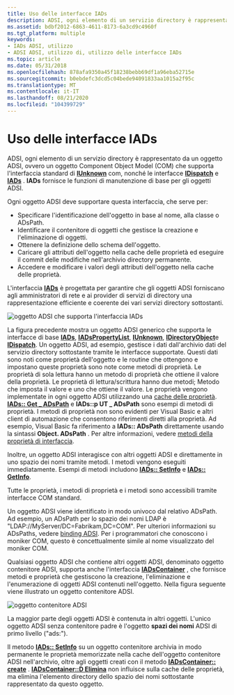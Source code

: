 ```yaml
---
title: Uso delle interfacce IADs
description: ADSI, ogni elemento di un servizio directory è rappresentato da un oggetto ADSI, ovvero un oggetto Component Object Model (COM) che supporta l'interfaccia standard di IUnknown COM, nonché le interfacce IDispatch e IADs.
ms.assetid: bdbf2012-6863-4611-8173-6a3cd9c4960f
ms.tgt_platform: multiple
keywords:
- IADs ADSI, utilizzo
- ADSI ADSI, utilizzo di, utilizzo delle interfacce IADs
ms.topic: article
ms.date: 05/31/2018
ms.openlocfilehash: 878afa9350a45f18238bebb69df1a96eba52715e
ms.sourcegitcommit: b0ebdefc3dcd5c04bede94091833aa1015a2f95c
ms.translationtype: MT
ms.contentlocale: it-IT
ms.lasthandoff: 08/21/2020
ms.locfileid: "104399729"
---
```

# <a name="using-the-iads-interfaces"></a>Uso delle interfacce IADs

ADSI, ogni elemento di un servizio directory è rappresentato da un oggetto ADSI, ovvero un oggetto Component Object Model (COM) che supporta l'interfaccia standard di [**IUnknown**](/windows/win32/api/unknwn/nn-unknwn-iunknown) com, nonché le interfacce [**IDispatch**](/windows/win32/api/oaidl/nn-oaidl-idispatch) e [**IADs**](/windows/desktop/api/Iads/nn-iads-iads) . **IADs** fornisce le funzioni di manutenzione di base per gli oggetti ADSI.

Ogni oggetto ADSI deve supportare questa interfaccia, che serve per:

-   Specificare l'identificazione dell'oggetto in base al nome, alla classe o ADsPath.
-   Identificare il contenitore di oggetti che gestisce la creazione e l'eliminazione di oggetti.
-   Ottenere la definizione dello schema dell'oggetto.
-   Caricare gli attributi dell'oggetto nella cache delle proprietà ed eseguire il commit delle modifiche nell'archivio directory permanente.
-   Accedere e modificare i valori degli attributi dell'oggetto nella cache delle proprietà.

L'interfaccia [**IADs**](/windows/desktop/api/Iads/nn-iads-iads) è progettata per garantire che gli oggetti ADSI forniscano agli amministratori di rete e ai provider di servizi di directory una rappresentazione efficiente e coerente dei vari servizi directory sottostanti.

![oggetto ADSI che supporta l'interfaccia IADs](images/ds2iads.png)

La figura precedente mostra un oggetto ADSI generico che supporta le interfacce di base [**IADs**](/windows/desktop/api/Iads/nn-iads-iads), [**IADsPropertyList**](/windows/desktop/api/Iads/nn-iads-iadspropertylist), [**IUnknown**](/windows/win32/api/unknwn/nn-unknwn-iunknown), [**IDirectoryObject**](/windows/desktop/api/Iads/nn-iads-idirectoryobject)e [**IDispatch**](/windows/win32/api/oaidl/nn-oaidl-idispatch). Un oggetto ADSI, ad esempio, gestisce i dati dall'archivio dati del servizio directory sottostante tramite le interfacce supportate. Questi dati sono noti come proprietà dell'oggetto e le routine che ottengono e impostano queste proprietà sono note come metodi di proprietà. Le proprietà di sola lettura hanno un metodo di proprietà che ottiene il valore della proprietà. Le proprietà di lettura/scrittura hanno due metodi; Metodo che imposta il valore e uno che ottiene il valore. Le proprietà vengono implementate in ogni oggetto ADSI utilizzando una [cache delle proprietà](the-adsi-attribute-cache.md). [**IADs:: Get \_ ADsPath**](iads-property-methods.md) e **IADs::p UT \_ ADsPath** sono esempi di metodi di proprietà. I metodi di proprietà non sono evidenti per Visual Basic e altri client di automazione che consentono riferimenti diretti alla proprietà. Ad esempio, Visual Basic fa riferimento a **IADs:: ADsPath** direttamente usando la sintassi **Object. ADsPath** . Per altre informazioni, vedere [metodi della proprietà di interfaccia](interface-property-methods.md).

Inoltre, un oggetto ADSI interagisce con altri oggetti ADSI e direttamente in uno spazio dei nomi tramite metodi. I metodi vengono eseguiti immediatamente. Esempi di metodi includono [**IADs:: SetInfo**](/windows/desktop/api/Iads/nf-iads-iads-setinfo) e [**IADs:: GetInfo**](/windows/desktop/api/Iads/nf-iads-iads-getinfo).

Tutte le proprietà, i metodi di proprietà e i metodi sono accessibili tramite interfacce COM standard.

Un oggetto ADSI viene identificato in modo univoco dal relativo ADsPath. Ad esempio, un ADsPath per lo spazio dei nomi LDAP è "LDAP://MyServer/DC=Fabrikam,DC=COM". Per ulteriori informazioni su ADsPaths, vedere [binding ADSI](binding-to-an-adsi-object.md). Per i programmatori che conoscono i moniker COM, questo è concettualmente simile al nome visualizzato del moniker COM.

Qualsiasi oggetto ADSI che contiene altri oggetti ADSI, denominato oggetto contenitore ADSI, supporta anche l'interfaccia [**IADsContainer**](/windows/desktop/api/Iads/nn-iads-iadscontainer) , che fornisce metodi e proprietà che gestiscono la creazione, l'eliminazione e l'enumerazione di oggetti ADSI contenuti nell'oggetto. Nella figura seguente viene illustrato un oggetto contenitore ADSI.

![oggetto contenitore ADSI](images/dsiadsc.png)

La maggior parte degli oggetti ADSI è contenuta in altri oggetti. L'unico oggetto ADSI senza contenitore padre è l'oggetto **spazi dei nomi** ADSI di primo livello ("ads:").

Il metodo [**IADs:: SetInfo**](/windows/desktop/api/Iads/nf-iads-iads-setinfo) su un oggetto contenitore archivia in modo permanente le proprietà memorizzate nella cache dell'oggetto contenitore ADSI nell'archivio, oltre agli oggetti creati con il metodo [**IADsContainer:: create**](/windows/desktop/api/Iads/nf-iads-iadscontainer-create) . [**IADsContainer::D Elimina**](/windows/desktop/api/Iads/nf-iads-iadscontainer-delete) non influisce sulla cache delle proprietà, ma elimina l'elemento directory dello spazio dei nomi sottostante rappresentato da questo oggetto.

 

 